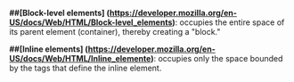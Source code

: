 **##[Block-level elements] (https://developer.mozilla.org/en-US/docs/Web/HTML/Block-level_elements)**: occupies the entire space of its parent element (container), thereby creating a "block."





**##[Inline elements] (https://developer.mozilla.org/en-US/docs/Web/HTML/Inline_elemente)**: occupies only the space bounded by the tags that define the inline element.
